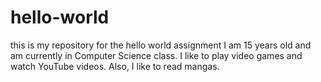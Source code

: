 # hello-world
this is my repository for the hello world assignment
I am 15 years old and am currently in Computer Science class. I like to play video games and watch YouTube videos. Also, I like to read mangas.

